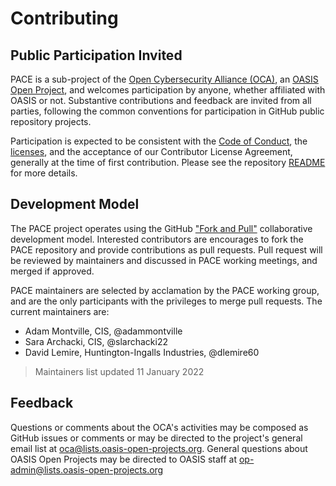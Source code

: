 # Contributing

## <a id="openParticipation">Public Participation Invited</a>

PACE is a sub-project of the [Open Cybersecurity Alliance (OCA)](https://opencybersecurityalliance.org/), an [OASIS Open Project](https://oasis-open-projects.org/), and welcomes participation by anyone, whether affiliated with OASIS or not.  Substantive contributions and feedback are invited from all parties, following the common conventions for participation in GitHub public repository projects.  

Participation is expected to be consistent with the [Code of Conduct](https://github.com/opencybersecurityalliance/oasis-open-project/blob/master/CODE_OF_CONDUCT.md), the [licenses](https://github.com/opencybersecurityalliance/oasis-open-project/blob/master/LICENSE.md), and the acceptance of our Contributor License Agreement, generally at the time of first contribution. Please see the repository [README](https://github.com/opencybersecurityalliance/oasis-open-project/blob/master/README.md) for more details.</p>

## <a id="DevModel">Development Model</a>

The PACE project operates using the GitHub ["Fork and Pull"](https://docs.github.com/en/pull-requests/collaborating-with-pull-requests/getting-started/about-collaborative-development-models#fork-and-pull-model) collaborative development model. Interested contributors are encourages to fork the PACE repository and provide contributions as pull requests. Pull request will be reviewed by maintainers and discussed in PACE working meetings, and merged if approved.

PACE maintainers are selected by acclamation by the PACE working group, and are the only participants with the privileges to merge pull requests. The current maintainers are:

 * Adam Montville, CIS, @adammontville
 * Sara Archacki, CIS, @slarchacki22
 * David Lemire, Huntington-Ingalls Industries, @dlemire60

> Maintainers list updated 11 January 2022

## <a id="feedback">Feedback</a>

Questions or comments about the OCA's activities may be composed as GitHub issues or comments or may be directed to the project's general email list at oca@lists.oasis-open-projects.org. General questions about OASIS Open Projects may be directed to OASIS staff at op-admin@lists.oasis-open-projects.org